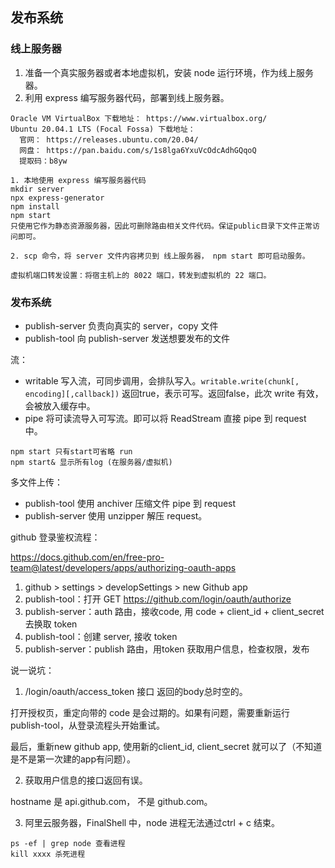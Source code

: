## 发布系统

### 线上服务器

1. 准备一个真实服务器或者本地虚拟机，安装 node 运行环境，作为线上服务器。
2. 利用 express 编写服务器代码，部署到线上服务器。

```
Oracle VM VirtualBox 下载地址： https://www.virtualbox.org/
Ubuntu 20.04.1 LTS (Focal Fossa) 下载地址：
  官网： https://releases.ubuntu.com/20.04/
  网盘： https://pan.baidu.com/s/1s8lga6YxuVcOdcAdhGQqoQ 
  提取码：b8yw
```

```
1. 本地使用 express 编写服务器代码
mkdir server
npx express-generator
npm install
npm start
只使用它作为静态资源服务器，因此可删除路由相关文件代码。保证public目录下文件正常访问即可。

2. scp 命令，将 server 文件内容拷贝到 线上服务器， npm start 即可启动服务。

虚拟机端口转发设置：将宿主机上的 8022 端口，转发到虚拟机的 22 端口。
```

### 发布系统

- publish-server 负责向真实的 server，copy 文件
- publish-tool 向 publish-server 发送想要发布的文件


流：

- writable 写入流，可同步调用，会排队写入。`writable.write(chunk[, encoding][,callback])` 返回true，表示可写。返回false，此次 write 有效，会被放入缓存中。
- pipe 将可读流导入可写流。即可以将 ReadStream 直接 pipe 到 request 中。

```
npm start 只有start可省略 run
npm start& 显示所有log (在服务器/虚拟机)
```

多文件上传：

- publish-tool 使用 anchiver 压缩文件 pipe 到 request
- publish-server 使用 unzipper 解压 request。

github 登录鉴权流程：

https://docs.github.com/en/free-pro-team@latest/developers/apps/authorizing-oauth-apps

1. github > settings > developSettings > new Github app
2. publish-tool：打开 GET https://github.com/login/oauth/authorize
3. publish-server：auth 路由，接收code, 用 code + client_id + client_secret 去换取 token
4. publish-tool：创建 server, 接收 token
5. publish-server：publish 路由，用token 获取用户信息，检查权限，发布

说一说坑：

1. /login/oauth/access_token 接口 返回的body总时空的。

打开授权页，重定向带的 code 是会过期的。如果有问题，需要重新运行 publish-tool，从登录流程头开始重试。

最后，重新new github app, 使用新的client_id, client_secret 就可以了（不知道是不是第一次建的app有问题）。

2. 获取用户信息的接口返回有误。

hostname 是 api.github.com， 不是 github.com。

3. 阿里云服务器，FinalShell 中，node 进程无法通过ctrl + c 结束。

```
ps -ef | grep node 查看进程
kill xxxx 杀死进程
```

